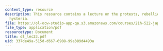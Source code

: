 ```yaml
---
content_type: resource
description: This resource contains a lecture on the protests, rebellion, and mass
  hysteria.
file: https://ol-ocw-studio-app-qa.s3.amazonaws.com/courses/21h-522-japan-in-the-age-of-the-samurai-history-and-film-fall-2006/337de49a515dd667698899a389d4493a_dl_lec23.pdf
file_type: application/pdf
resourcetype: Document
title: dl_lec23.pdf
uid: 337de49a-515d-d667-6988-99a389d4493a
---
```

